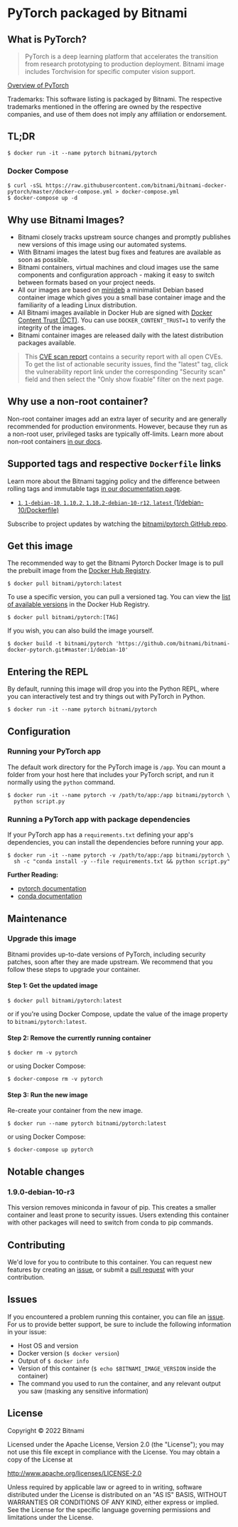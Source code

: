 # PyTorch packaged by Bitnami

## What is PyTorch?

> PyTorch is a deep learning platform that accelerates the transition from research prototyping to production deployment. Bitnami image includes Torchvision for specific computer vision support.

[Overview of PyTorch](https://pytorch.org/)

Trademarks: This software listing is packaged by Bitnami. The respective trademarks mentioned in the offering are owned by the respective companies, and use of them does not imply any affiliation or endorsement.

## TL;DR

```console
$ docker run -it --name pytorch bitnami/pytorch
```

### Docker Compose

```console
$ curl -sSL https://raw.githubusercontent.com/bitnami/bitnami-docker-pytorch/master/docker-compose.yml > docker-compose.yml
$ docker-compose up -d
```

## Why use Bitnami Images?

* Bitnami closely tracks upstream source changes and promptly publishes new versions of this image using our automated systems.
* With Bitnami images the latest bug fixes and features are available as soon as possible.
* Bitnami containers, virtual machines and cloud images use the same components and configuration approach - making it easy to switch between formats based on your project needs.
* All our images are based on [minideb](https://github.com/bitnami/minideb) a minimalist Debian based container image which gives you a small base container image and the familiarity of a leading Linux distribution.
* All Bitnami images available in Docker Hub are signed with [Docker Content Trust (DCT)](https://docs.docker.com/engine/security/trust/content_trust/). You can use `DOCKER_CONTENT_TRUST=1` to verify the integrity of the images.
* Bitnami container images are released daily with the latest distribution packages available.

> This [CVE scan report](https://quay.io/repository/bitnami/pytorch?tab=tags) contains a security report with all open CVEs. To get the list of actionable security issues, find the "latest" tag, click the vulnerability report link under the corresponding "Security scan" field and then select the "Only show fixable" filter on the next page.

## Why use a non-root container?

Non-root container images add an extra layer of security and are generally recommended for production environments. However, because they run as a non-root user, privileged tasks are typically off-limits. Learn more about non-root containers [in our docs](https://docs.bitnami.com/tutorials/work-with-non-root-containers/).

## Supported tags and respective `Dockerfile` links

Learn more about the Bitnami tagging policy and the difference between rolling tags and immutable tags [in our documentation page](https://docs.bitnami.com/tutorials/understand-rolling-tags-containers/).


* [`1`, `1-debian-10`, `1.10.2`, `1.10.2-debian-10-r12`, `latest` (1/debian-10/Dockerfile)](https://github.com/bitnami/bitnami-docker-pytorch/blob/1.10.2-debian-10-r12/1/debian-10/Dockerfile)

Subscribe to project updates by watching the [bitnami/pytorch GitHub repo](https://github.com/bitnami/bitnami-docker-pytorch).

## Get this image

The recommended way to get the Bitnami Pytorch Docker Image is to pull the prebuilt image from the [Docker Hub Registry](https://hub.docker.com/r/bitnami/pytorch).

```console
$ docker pull bitnami/pytorch:latest
```

To use a specific version, you can pull a versioned tag. You can view the [list of available versions](https://hub.docker.com/r/bitnami/pytorch/tags/) in the Docker Hub Registry.

```console
$ docker pull bitnami/pytorch:[TAG]
```

If you wish, you can also build the image yourself.

```console
$ docker build -t bitnami/pytorch 'https://github.com/bitnami/bitnami-docker-pytorch.git#master:1/debian-10'
```

## Entering the REPL

By default, running this image will drop you into the Python REPL, where you can interactively test and try things out with PyTorch in Python.

```console
$ docker run -it --name pytorch bitnami/pytorch
```

## Configuration

### Running your PyTorch app

The default work directory for the PyTorch image is `/app`. You can mount a folder from your host here that includes your PyTorch script, and run it normally using the `python` command.

```console
$ docker run -it --name pytorch -v /path/to/app:/app bitnami/pytorch \
  python script.py
```

### Running a PyTorch app with package dependencies

If your PyTorch app has a `requirements.txt` defining your app's dependencies, you can install the dependencies before running your app.

```console
$ docker run -it --name pytorch -v /path/to/app:/app bitnami/pytorch \
  sh -c "conda install -y --file requirements.txt && python script.py"
```

**Further Reading:**

  - [pytorch documentation](https://pytorch.org/docs/stable/index.html)
  - [conda documentation](https://docs.conda.io/en/latest/)

## Maintenance

### Upgrade this image

Bitnami provides up-to-date versions of PyTorch, including security patches, soon after they are made upstream. We recommend that you follow these steps to upgrade your container.

#### Step 1: Get the updated image

```console
$ docker pull bitnami/pytorch:latest
```

or if you're using Docker Compose, update the value of the image property to `bitnami/pytorch:latest`.

#### Step 2: Remove the currently running container

```console
$ docker rm -v pytorch
```

or using Docker Compose:

```console
$ docker-compose rm -v pytorch
```

#### Step 3: Run the new image

Re-create your container from the new image.

```console
$ docker run --name pytorch bitnami/pytorch:latest
```

or using Docker Compose:

```console
$ docker-compose up pytorch
```

## Notable changes

### 1.9.0-debian-10-r3

This version removes miniconda in favour of pip. This creates a smaller container and least prone to security issues. Users extending this container with other packages will need to switch from conda to pip commands.

## Contributing

We'd love for you to contribute to this container. You can request new features by creating an [issue](https://github.com/bitnami/bitnami-docker-pytorch/issues), or submit a [pull request](https://github.com/bitnami/bitnami-docker-pytorch/pulls) with your contribution.

## Issues

If you encountered a problem running this container, you can file an [issue](https://github.com/bitnami/bitnami-docker-pytorch/issues/new). For us to provide better support, be sure to include the following information in your issue:

- Host OS and version
- Docker version (`$ docker version`)
- Output of `$ docker info`
- Version of this container (`$ echo $BITNAMI_IMAGE_VERSION` inside the container)
- The command you used to run the container, and any relevant output you saw (masking any sensitive information)

## License

Copyright &copy; 2022 Bitnami

Licensed under the Apache License, Version 2.0 (the "License");
you may not use this file except in compliance with the License.
You may obtain a copy of the License at

  <http://www.apache.org/licenses/LICENSE-2.0>

Unless required by applicable law or agreed to in writing, software
distributed under the License is distributed on an "AS IS" BASIS,
WITHOUT WARRANTIES OR CONDITIONS OF ANY KIND, either express or implied.
See the License for the specific language governing permissions and
limitations under the License.
